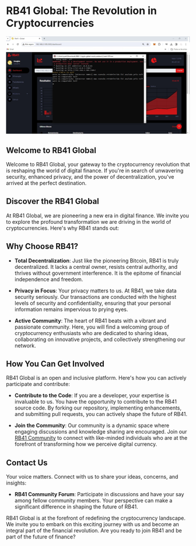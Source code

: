 # RB41 Global: The Revolution in Cryptocurrencies
![Texto alternativo 12](https://github.com/rb41send/RB41-Cripyto-global/blob/main/windows/Image.jpeg)

## Welcome to RB41 Global

Welcome to RB41 Global, your gateway to the cryptocurrency revolution that is reshaping the world of digital finance. If you're in search of unwavering security, enhanced privacy, and the power of decentralization, you've arrived at the perfect destination.

## Discover the RB41 Global

At RB41 Global, we are pioneering a new era in digital finance. We invite you to explore the profound transformation we are driving in the world of cryptocurrencies. Here's why RB41 stands out:

## Why Choose RB41?

- **Total Decentralization**: Just like the pioneering Bitcoin, RB41 is truly decentralized. It lacks a central owner, resists central authority, and thrives without government interference. It is the epitome of financial independence and freedom.

- **Privacy in Focus**: Your privacy matters to us. At RB41, we take data security seriously. Our transactions are conducted with the highest levels of security and confidentiality, ensuring that your personal information remains impervious to prying eyes.

- **Active Community**: The heart of RB41 beats with a vibrant and passionate community. Here, you will find a welcoming group of cryptocurrency enthusiasts who are dedicated to sharing ideas, collaborating on innovative projects, and collectively strengthening our network.

## How You Can Get Involved

RB41 Global is an open and inclusive platform. Here's how you can actively participate and contribute:

- **Contribute to the Code**: If you are a developer, your expertise is invaluable to us. You have the opportunity to contribute to the RB41 source code. By forking our repository, implementing enhancements, and submitting pull requests, you can actively shape the future of RB41.

- **Join the Community**: Our community is a dynamic space where engaging discussions and knowledge sharing are encouraged. Join our [RB41 Community](#) to connect with like-minded individuals who are at the forefront of transforming how we perceive digital currency.

## Contact Us

Your voice matters. Connect with us to share your ideas, concerns, and insights:

- **RB41 Community Forum**: Participate in discussions and have your say among fellow community members. Your perspective can make a significant difference in shaping the future of RB41.

RB41 Global is at the forefront of redefining the cryptocurrency landscape. We invite you to embark on this exciting journey with us and become an integral part of the financial revolution. Are you ready to join RB41 and be part of the future of finance?
